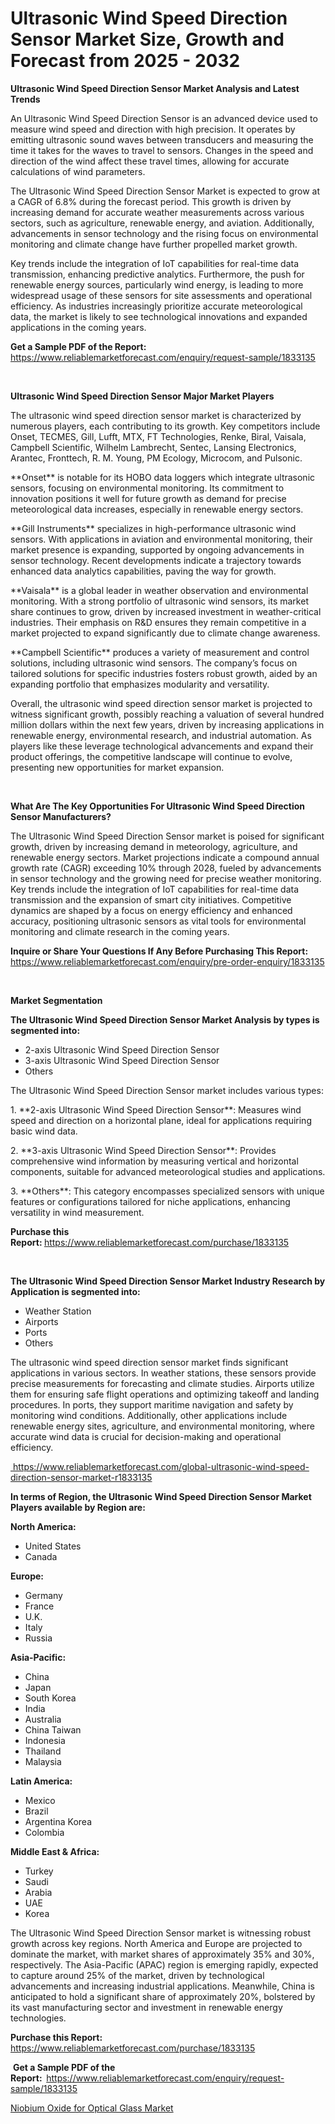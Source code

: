 <p><h1>Ultrasonic Wind Speed Direction Sensor Market Size, Growth and Forecast from 2025 - 2032</h1></p><p><strong>Ultrasonic Wind Speed Direction Sensor Market Analysis and Latest Trends</strong></p>
<p><p>An Ultrasonic Wind Speed Direction Sensor is an advanced device used to measure wind speed and direction with high precision. It operates by emitting ultrasonic sound waves between transducers and measuring the time it takes for the waves to travel to sensors. Changes in the speed and direction of the wind affect these travel times, allowing for accurate calculations of wind parameters. </p><p>The Ultrasonic Wind Speed Direction Sensor Market is expected to grow at a CAGR of 6.8% during the forecast period. This growth is driven by increasing demand for accurate weather measurements across various sectors, such as agriculture, renewable energy, and aviation. Additionally, advancements in sensor technology and the rising focus on environmental monitoring and climate change have further propelled market growth. </p><p>Key trends include the integration of IoT capabilities for real-time data transmission, enhancing predictive analytics. Furthermore, the push for renewable energy sources, particularly wind energy, is leading to more widespread usage of these sensors for site assessments and operational efficiency. As industries increasingly prioritize accurate meteorological data, the market is likely to see technological innovations and expanded applications in the coming years.</p></p>
<p><strong>Get a Sample PDF of the Report:&nbsp;</strong> <a href="https://www.reliablemarketforecast.com/enquiry/request-sample/1833135?utm_campaign=2753&utm_medium=2&utm_source=Github&utm_content=ia&utm_term=26032025&utm_id=ultrasonic-wind-speed-direction-sensor">https://www.reliablemarketforecast.com/enquiry/request-sample/1833135</a></p>
<p>&nbsp;</p>
<p><strong>Ultrasonic Wind Speed Direction Sensor Major Market Players</strong></p>
<p><p>The ultrasonic wind speed direction sensor market is characterized by numerous players, each contributing to its growth. Key competitors include Onset, TECMES, Gill, Lufft, MTX, FT Technologies, Renke, Biral, Vaisala, Campbell Scientific, Wilhelm Lambrecht, Sentec, Lansing Electronics, Arantec, Fronttech, R. M. Young, PM Ecology, Microcom, and Pulsonic.</p><p>**Onset** is notable for its HOBO data loggers which integrate ultrasonic sensors, focusing on environmental monitoring. Its commitment to innovation positions it well for future growth as demand for precise meteorological data increases, especially in renewable energy sectors.</p><p>**Gill Instruments** specializes in high-performance ultrasonic wind sensors. With applications in aviation and environmental monitoring, their market presence is expanding, supported by ongoing advancements in sensor technology. Recent developments indicate a trajectory towards enhanced data analytics capabilities, paving the way for growth.</p><p>**Vaisala** is a global leader in weather observation and environmental monitoring. With a strong portfolio of ultrasonic wind sensors, its market share continues to grow, driven by increased investment in weather-critical industries. Their emphasis on R&D ensures they remain competitive in a market projected to expand significantly due to climate change awareness.</p><p>**Campbell Scientific** produces a variety of measurement and control solutions, including ultrasonic wind sensors. The company’s focus on tailored solutions for specific industries fosters robust growth, aided by an expanding portfolio that emphasizes modularity and versatility.</p><p>Overall, the ultrasonic wind speed direction sensor market is projected to witness significant growth, possibly reaching a valuation of several hundred million dollars within the next few years, driven by increasing applications in renewable energy, environmental research, and industrial automation. As players like these leverage technological advancements and expand their product offerings, the competitive landscape will continue to evolve, presenting new opportunities for market expansion.</p></p>
<p>&nbsp;</p>
<p><strong>What Are The Key Opportunities For Ultrasonic Wind Speed Direction Sensor Manufacturers?</strong></p>
<p><p>The Ultrasonic Wind Speed Direction Sensor market is poised for significant growth, driven by increasing demand in meteorology, agriculture, and renewable energy sectors. Market projections indicate a compound annual growth rate (CAGR) exceeding 10% through 2028, fueled by advancements in sensor technology and the growing need for precise weather monitoring. Key trends include the integration of IoT capabilities for real-time data transmission and the expansion of smart city initiatives. Competitive dynamics are shaped by a focus on energy efficiency and enhanced accuracy, positioning ultrasonic sensors as vital tools for environmental monitoring and climate research in the coming years.</p></p>
<p><strong>Inquire or Share Your Questions If Any Before Purchasing This Report:</strong> <a href="https://www.reliablemarketforecast.com/enquiry/pre-order-enquiry/1833135?utm_campaign=2753&utm_medium=2&utm_source=Github&utm_content=ia&utm_term=26032025&utm_id=ultrasonic-wind-speed-direction-sensor">https://www.reliablemarketforecast.com/enquiry/pre-order-enquiry/1833135</a></p>
<p>&nbsp;</p>
<p><strong>Market Segmentation</strong></p>
<p><strong>The Ultrasonic Wind Speed Direction Sensor Market Analysis by types is segmented into:</strong></p>
<p><ul><li>2-axis Ultrasonic Wind Speed Direction Sensor</li><li>3-axis Ultrasonic Wind Speed Direction Sensor</li><li>Others</li></ul></p>
<p><p>The Ultrasonic Wind Speed Direction Sensor market includes various types: </p><p>1. **2-axis Ultrasonic Wind Speed Direction Sensor**: Measures wind speed and direction on a horizontal plane, ideal for applications requiring basic wind data. </p><p>2. **3-axis Ultrasonic Wind Speed Direction Sensor**: Provides comprehensive wind information by measuring vertical and horizontal components, suitable for advanced meteorological studies and applications. </p><p>3. **Others**: This category encompasses specialized sensors with unique features or configurations tailored for niche applications, enhancing versatility in wind measurement.</p></p>
<p><strong>Purchase this Report:&nbsp;</strong><a href="https://www.reliablemarketforecast.com/purchase/1833135?utm_campaign=2753&utm_medium=2&utm_source=Github&utm_content=ia&utm_term=26032025&utm_id=ultrasonic-wind-speed-direction-sensor">https://www.reliablemarketforecast.com/purchase/1833135</a></p>
<p>&nbsp;</p>
<p><strong>The Ultrasonic Wind Speed Direction Sensor Market Industry Research by Application is segmented into:</strong></p>
<p><ul><li>Weather Station</li><li>Airports</li><li>Ports</li><li>Others</li></ul></p>
<p><p>The ultrasonic wind speed direction sensor market finds significant applications in various sectors. In weather stations, these sensors provide precise measurements for forecasting and climate studies. Airports utilize them for ensuring safe flight operations and optimizing takeoff and landing procedures. In ports, they support maritime navigation and safety by monitoring wind conditions. Additionally, other applications include renewable energy sites, agriculture, and environmental monitoring, where accurate wind data is crucial for decision-making and operational efficiency.</p></p>
<p><a href="https://www.reliablemarketforecast.com/global-ultrasonic-wind-speed-direction-sensor-market-r1833135?utm_campaign=2753&utm_medium=2&utm_source=Github&utm_content=ia&utm_term=26032025&utm_id=ultrasonic-wind-speed-direction-sensor">&nbsp;https://www.reliablemarketforecast.com/global-ultrasonic-wind-speed-direction-sensor-market-r1833135</a></p>
<p><strong>In terms of Region, the Ultrasonic Wind Speed Direction Sensor Market Players available by Region are:</strong></p>
<p>
    <p> <strong> North America: </strong>
        <ul>
            <li>United States</li>
            <li>Canada</li>
        </ul>
        </p> 
    <p> <strong> Europe: </strong>
        <ul>
            <li>Germany</li>
            <li>France</li>
            <li>U.K.</li>
            <li>Italy</li>
            <li>Russia</li>
        </ul>
        </p> 
    <p> <strong> Asia-Pacific: </strong>
        <ul>
            <li>China</li>
            <li>Japan</li>
            <li>South Korea</li>
            <li>India</li>
            <li>Australia</li>
            <li>China Taiwan</li>
            <li>Indonesia</li>
            <li>Thailand</li>
            <li>Malaysia</li>
        </ul>
        </p> 
    <p> <strong> Latin America: </strong>
        <ul>
            <li>Mexico</li>
            <li>Brazil</li>
            <li>Argentina Korea</li>
            <li>Colombia</li>
        </ul>
        </p> 
    <p> <strong> Middle East & Africa: </strong>
        <ul>
            <li>Turkey</li>
            <li>Saudi</li>
            <li>Arabia</li>
            <li>UAE</li>
            <li>Korea</li>
        </ul>
    </p>
    </p>
<p><p>The Ultrasonic Wind Speed Direction Sensor market is witnessing robust growth across key regions. North America and Europe are projected to dominate the market, with market shares of approximately 35% and 30%, respectively. The Asia-Pacific (APAC) region is emerging rapidly, expected to capture around 25% of the market, driven by technological advancements and increasing industrial applications. Meanwhile, China is anticipated to hold a significant share of approximately 20%, bolstered by its vast manufacturing sector and investment in renewable energy technologies.</p></p>
<p><strong>Purchase this Report: </strong><a href="https://www.reliablemarketforecast.com/purchase/1833135?utm_campaign=2753&utm_medium=2&utm_source=Github&utm_content=ia&utm_term=26032025&utm_id=ultrasonic-wind-speed-direction-sensor">https://www.reliablemarketforecast.com/purchase/1833135</a></p>
<p>&nbsp;<strong>Get a Sample PDF of the Report:&nbsp;&nbsp;</strong><a href="https://www.reliablemarketforecast.com/enquiry/request-sample/1833135?utm_campaign=2753&utm_medium=2&utm_source=Github&utm_content=ia&utm_term=26032025&utm_id=ultrasonic-wind-speed-direction-sensor">https://www.reliablemarketforecast.com/enquiry/request-sample/1833135</a></p>
<p><strong></strong></p>
<p><p><a href="https://github.com/semiensamuel72378/Market-Research-Report-List-1/blob/main/niobium-oxide-for-optical-glass-market.md?utm_campaign=2753&utm_medium=2&utm_source=Github&utm_content=ia&utm_term=26032025&utm_id=ultrasonic-wind-speed-direction-sensor">Niobium Oxide for Optical Glass Market</a></p></p>